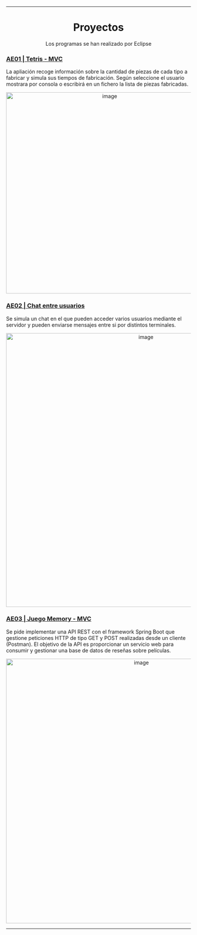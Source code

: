 
---
<div  align="center">
	<h1>Proyectos</h1>
 <p>Los programas se han realizado por Eclipse</p>	
</div>




<div>
	<h3><a href="https://github.com/Gokiina/DAM_2023/tree/PSP/AE1" target="_blank">AE01 | Tetris - MVC</a></h3>
  	<p>La apliación recoge información sobre la cantidad de piezas de cada tipo a fabricar y simula sus tiempos de fabricación. Según seleccione el usuario mostrara por consola o escribirá en un fichero la lista de piezas fabricadas.</p>
  	<div  align="center">
  		<img width="549" alt="image" src="https://github.com/user-attachments/assets/be944aa8-e790-47b2-8022-d33090b7af67">
	</div>


</div> 
<div>
	<h3><a href="https://github.com/Gokiina/DAM_2023/tree/PSP/AE02" target="_blank">AE02 | Chat entre usuarios</a></h3>
  	<p>Se simula un chat en el que pueden acceder varios usuarios mediante el servidor y pueden enviarse mensajes entre si por distintos terminales.</p>
  	<div  align="center">
  		<img width="747" alt="image" src="https://github.com/user-attachments/assets/de509a1a-7208-404d-a362-661e7bd888cf">
  	</div>

</div> 
<div>
	<h3><a href="https://github.com/Gokiina/DAM_2023/tree/PSP/AE03" target="_blank">AE03 | Juego Memory - MVC</a></h3>
  	<p>Se pide implementar una API REST con el framework Spring Boot que gestione peticiones HTTP de tipo GET y POST realizadas desde un cliente (Postman). El objetivo de la API es proporcionar un servicio web para consumir y gestionar una base de datos de reseñas sobre películas.</p>
  	<div align="center">
  		<img width="722" alt="image" src="https://github.com/user-attachments/assets/0e6dc5c8-55ff-43ae-95bf-ff7bbb08d98c">
 	 </div>
</div> 

---
